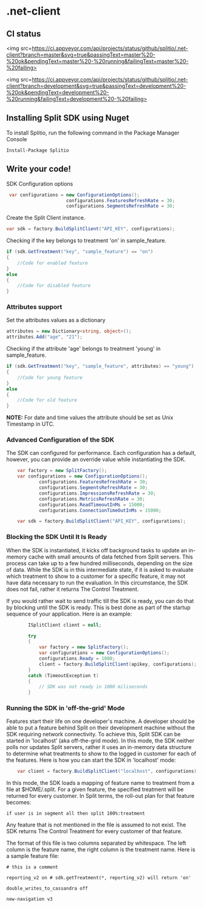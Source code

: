 # .net-client

## CI status

<img src=https://ci.appveyor.com/api/projects/status/github/splitio/.net-client?branch=master&svg=true&passingText=master%20-%20ok&pendingText=master%20-%20running&failingText=master%20-%20failing>

<img src=https://ci.appveyor.com/api/projects/status/github/splitio/.net-client?branch=development&svg=true&passingText=development%20-%20ok&pendingText=development%20-%20running&failingText=development%20-%20failing>


## Installing Split SDK using Nuget

To install Splitio, run the following command in the Package Manager Console

```
Install-Package Splitio
```

## Write your code!

SDK Configuration options

```cs
 var configurations = new ConfigurationOptions();
					  configurations.FeaturesRefreshRate = 30;
					  configurations.SegmentsRefreshRate = 30;

```

Create the Split Client instance. 

```cs
var sdk = factory.BuildSplitClient("API_KEY", configurations);
```

Checking if the key belongs to treatment 'on' in sample_feature. 

```cs
if (sdk.GetTreatment("key", "sample_feature") == "on") 
{
    //Code for enabled feature
} 
else 
{
    //Code for disabled feature
}
```

### Attributes support
Set the attributes values as a dictionary 

```cs
attributes = new Dictionary<string, object>();
attributes.Add("age", "21");
```

Checking if the attribute 'age' belongs to treatment 'young' in sample_feature. 

```cs
if (sdk.GetTreatment("key", "sample_feature", attributes) == "young") 
{
    //Code for young feature
} 
else 
{
    //Code for old feature
}
```
**NOTE:** For date and time values the attribute should be set as Unix Timestamp in UTC.

### Advanced Configuration of the SDK 

The SDK can configured for performance. Each configuration has a default, however, you can provide an override value while instantiating the SDK.


```cs
	var factory = new SplitFactory();
    var configurations = new ConfigurationOptions();
            configurations.FeaturesRefreshRate = 30;
            configurations.SegmentsRefreshRate = 30;
			configurations.ImpressionsRefreshRate = 30;
            configurations.MetricsRefreshRate = 30;
            configurations.ReadTimeoutInMs = 15000;
            configurations.ConnectionTimeOutInMs = 15000;

	var sdk = factory.BuildSplitClient("API_KEY", configurations);
```

###  Blocking the SDK Until It Is Ready 

When the SDK is instantiated, it kicks off background tasks to update an in-memory cache with small amounts of data fetched from Split servers. This process can take up to a few hundred milliseconds, depending on the size of data. While the SDK is in this intermediate state, if it is asked to evaluate which treatment to show to a customer for a specific feature, it may not have data necessary to run the evaluation. In this circumstance, the SDK does not fail, rather it returns The Control Treatment.

If you would rather wait to send traffic till the SDK is ready, you can do that by blocking until the SDK is ready. This is best done as part of the startup sequence of your application. Here is an example:

```cs
		ISplitClient client = null;

		try
		{
			var factory = new SplitFactory();
			var configurations = new ConfigurationOptions();
			configurations.Ready = 1000;
			client = factory.BuildSplitClient(apikey, configurations);
		}
		catch (TimeoutException t)
		{
			// SDK was not ready in 1000 miliseconds
		}
```

###  Running the SDK in 'off-the-grid' Mode 

Features start their life on one developer's machine. A developer should be able to put a feature behind Split on their development machine without the SDK requiring network connectivity. To achieve this, Split SDK can be started in 'localhost' (aka off-the-grid mode). In this mode, the SDK neither polls nor updates Split servers, rather it uses an in-memory data structure to determine what treatments to show to the logged in customer for each of the features. Here is how you can start the SDK in 'localhost' mode:

```cs
	var client = factory.BuildSplitClient("localhost", configurations);
```

In this mode, the SDK loads a mapping of feature name to treatment from a file at $HOME/.split. For a given feature, the specified treatment will be returned for every customer. In Split terms, the roll-out plan for that feature becomes:

```
if user is in segment all then split 100%:treatment
```

Any feature that is not mentioned in the file is assumed to not exist. The SDK returns The Control Treatment for every customer of that feature.

The format of this file is two columns separated by whitespace. The left column is the feature name, the right column is the treatment name. Here is a sample feature file:

```
# this is a comment

reporting_v2 on # sdk.getTreatment(*, reporting_v2) will return 'on'

double_writes_to_cassandra off

new-navigation v3
```


